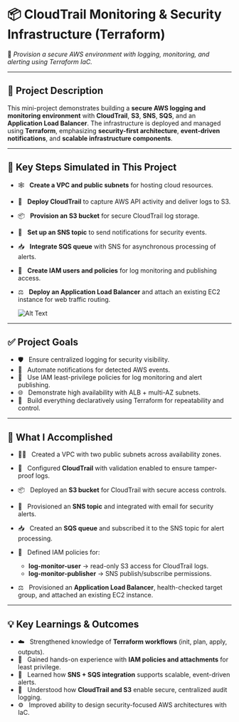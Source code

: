 # 📦 CloudTrail Monitoring & Security Infrastructure (Terraform)

🔁 *Provision a secure AWS environment with logging, monitoring, and alerting using Terraform IaC.*

---

## 📌 Project Description

This mini-project demonstrates building a **secure AWS logging and monitoring environment** with **CloudTrail**, **S3**, **SNS**, **SQS**, and an **Application Load Balancer**. The infrastructure is deployed and managed using **Terraform**, emphasizing **security-first architecture**, **event-driven notifications**, and **scalable infrastructure components**.

---

## 🚀 Key Steps Simulated in This Project

* 🕸️   **Create a VPC and public subnets** for hosting cloud resources.
* 📜   **Deploy CloudTrail** to capture AWS API activity and deliver logs to S3.
* 📦   **Provision an S3 bucket** for secure CloudTrail log storage.
* 🔔   **Set up an SNS topic** to send notifications for security events.
* 📥   **Integrate SQS queue** with SNS for asynchronous processing of alerts.
* 🛂   **Create IAM users and policies** for log monitoring and publishing access.
* ⚖️   **Deploy an Application Load Balancer** and attach an existing EC2 instance for web traffic routing.

  ![Alt Text](800x500_network_diagram_lc_WATERMARKED_lc.jpg)

---

## ✅ Project Goals

* 🛡️   Ensure centralized logging for security visibility.
* 🔔   Automate notifications for detected AWS events.
* 📂   Use IAM least-privilege policies for log monitoring and alert publishing.
* 🌐   Demonstrate high availability with ALB + multi-AZ subnets.
* 🧭   Build everything declaratively using Terraform for repeatability and control.

---

## 🔧 What I Accomplished

* 🧑‍💻   Created a VPC with two public subnets across availability zones.
* 📜   Configured **CloudTrail** with validation enabled to ensure tamper-proof logs.
* 📦   Deployed an **S3 bucket** for CloudTrail with secure access controls.
* 🔔   Provisioned an **SNS topic** and integrated with email for security alerts.
* 📥   Created an **SQS queue** and subscribed it to the SNS topic for alert processing.
* 🛂   Defined IAM policies for:

  * **log-monitor-user** → read-only S3 access for CloudTrail logs.
  * **log-monitor-publisher** → SNS publish/subscribe permissions.
* ⚖️   Provisioned an **Application Load Balancer**, health-checked target group, and attached an existing EC2 instance.

---

## 💡 Key Learnings & Outcomes

* ☁️   Strengthened knowledge of **Terraform workflows** (init, plan, apply, outputs).
* 🔐   Gained hands-on experience with **IAM policies and attachments** for least privilege.
* 🔄   Learned how **SNS + SQS integration** supports scalable, event-driven alerts.
* 📜   Understood how **CloudTrail and S3** enable secure, centralized audit logging.
* ⚙️   Improved ability to design security-focused AWS architectures with IaC.

